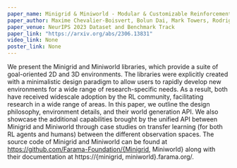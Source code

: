 ```yaml
---
paper_name: Minigrid & Miniworld - Modular & Customizable Reinforcement Learning Environments for Goal-Oriented Tasks
paper_author: Maxime Chevalier-Boisvert, Bolun Dai, Mark Towers, Rodrigo de Lazcano, Lucas Willems, Salem Lahlou, Suman Pal, Pablo Samuel Castro, Jordan Terry
paper_venue: NeurIPS 2023 Dataset and Benchmark Track
paper_link: "https://arxiv.org/abs/2306.13831"
video_link: None
poster_link: None
---
```

We present the Minigrid and Miniworld libraries, which provide a suite of goal-oriented 2D and 3D environments. The libraries were explicitly created with a minimalistic design paradigm to allow users to rapidly develop new environments for a wide range of research-specific needs. As a result, both have received widescale adoption by the RL community, facilitating research in a wide range of areas. In this paper, we outline the design philosophy, environment details, and their world generation API. We also showcase the additional capabilities brought by the unified API between Minigrid and Miniworld through case studies on transfer learning (for both RL agents and humans) between the different observation spaces. The source code of Minigrid and Miniworld can be found at https://github.com/Farama-Foundation/{Minigrid, Miniworld} along with their documentation at https://{minigrid, miniworld}.farama.org/.
